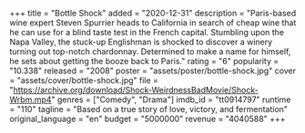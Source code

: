 +++
title = "Bottle Shock"
added = "2020-12-31"
description = "Paris-based wine expert Steven Spurrier heads to California in search of cheap wine that he can use for a blind taste test in the French capital. Stumbling upon the Napa Valley, the stuck-up Englishman is shocked to discover a winery turning out top-notch chardonnay. Determined to make a name for himself, he sets about getting the booze back to Paris."
rating = "6"
popularity = "10.338"
released = "2008"
poster = "assets/poster/bottle-shock.jpg"
cover = "assets/cover/bottle-shock.jpg"
file = "https://archive.org/download/Shock-WeirdnessBadMovie/Shock-Wrbm.mp4"
genres = ["Comedy", "Drama"]
imdb_id = "tt0914797"
runtime = "110"
tagline = "Based on a true story of love, victory, and fermentation"
original_language = "en"
budget = "5000000"
revenue = "4040588"
+++